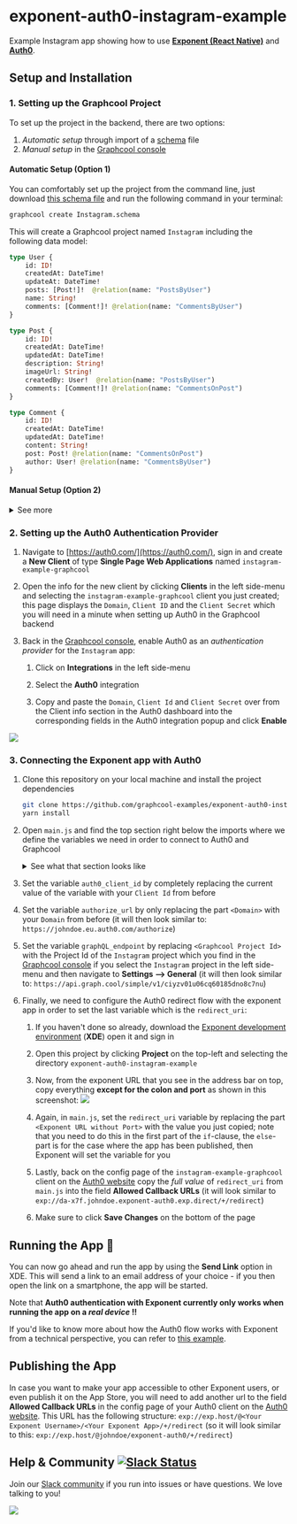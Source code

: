 # exponent-auth0-instagram-example

Example Instagram app showing how to use [**Exponent (React Native)**](https://docs.getexponent.com/versions/v14.0.0/index.html) and [**Auth0**](https://auth0.com/).


## Setup and Installation

### 1. Setting up the Graphcool Project

To set up the project in the backend, there are two options:

1. _Automatic setup_ through import of a [schema](https://www.graph.cool/docs/reference/platform/data-schema-ahwoh2fohj) file
2. _Manual setup_ in the [Graphcool console](https://console.graph.cool)

####  Automatic Setup (Option 1)

You can comfortably set up the project from the command line, just download [this schema file](https://raw.githubusercontent.com/graphcool-examples/exponent-auth0-instagram-example/master/Instagram.schema) and run the following command in your terminal:

```sh
graphcool create Instagram.schema
```

This will create a Graphcool project named `Instagram` including the following data model:

```graphql
type User {
	id: ID!
	createdAt: DateTime!
	updateAt: DateTime!
	posts: [Post!]!  @relation(name: "PostsByUser")
	name: String!
	comments: [Comment!]! @relation(name: "CommentsByUser")
}

type Post {
	id: ID!
	createdAt: DateTime!
	updatedAt: DateTime!
	description: String!
	imageUrl: String!
	createdBy: User!  @relation(name: "PostsByUser")
	comments: [Comment!]! @relation(name: "CommentsOnPost")
}

type Comment {
	id: ID!
	createdAt: DateTime!
	updatedAt: DateTime!
	content: String!
	post: Post! @relation(name: "CommentsOnPost")
	author: User! @relation(name: "CommentsByUser")
}
```


#### Manual Setup (Option 2)
		
<details>
 <summary>See more</summary>
 
Alternatively, you can create the project and the data model by hand. Follow these steps in order to do so:

#### Creating the Graphcool Project

In the [Graphcool console](https://console.graph.cool), create a new project and call it `Instagram`

#### Creating the Data Model

1. Create the following _models_ in the [Graphcool console](https://console.graph.cool):
	1. A _model_ called `Post` with _fields_ `description` and `imageUrl`, both of type `String`
	2. A _model_ called `Comment` with _field_ `content` of type `String`

2. Create the following _relations_:
	1. A _relation_ called `PostsByUser` that looks as follows:
		![](http://i.imgur.com/V0ssAAX.png)

	2. A _relation_ called `CommentsOnPost` that looks as follows:
	    ![](http://i.imgur.com/OTKM5u9.png)
	    
	3. A _relation_ called `CommentsByUser` that looks as follows:
	    ![](http://imgur.com/csixC3B.png)

</details>

	    
	    
### 2. Setting up the Auth0 Authentication Provider

1. Navigate to [https://auth0.com/](https://auth0.com/), sign in and create a **New Client** of type **Single Page Web Applications** named `instagram-example-graphcool`

2. Open the info for the new client by clicking **Clients** in the left side-menu and selecting the `instagram-example-graphcool` client you just created; this page displays the `Domain`, `Client ID` and the `Client Secret` which you will need in a minute when setting up Auth0 in the Graphcool backend

3. Back in the [Graphcool console](https://console.graph.cool), enable Auth0 as an _authentication provider_ for the `Instagram` app:
	1. Click on **Integrations** in the left side-menu

	2. Select the **Auth0** integration

	3. Copy and paste the `Domain`, `Client Id` and `Client Secret` over from the Client info section in the Auth0 dashboard into the corresponding fields in the Auth0 integration popup and click **Enable**

![](http://imgur.com/jUD7sHQ.png)


### 3. Connecting the Exponent app with Auth0

1. Clone this repository on your local machine and install the project dependencies 
 
	```sh
	git clone https://github.com/graphcool-examples/exponent-auth0-instagram-example.git
	yarn install
	```

2. Open `main.js` and find the top section right below the imports where we define the variables we need in order to connect to Auth0 and Graphcool
		
	<details>
	 <summary>See what that section looks like</summary>
			
		// replace `<Client Id>` with your personal Auth0 Client Id
		export const auth0_client_id = '<Client Id>'
		
		// replace `<Domain>` with your Auth0 Domain
		export const authorize_url = 'https://<Domain>/authorize'
		
		// replace `<Graphcool Project Id>` with the Project Id of the Instagram project that you find
		// in the Graphcool console in Settings --> General
		export const graphQL_endpoint = 'https://api.graph.cool/simple/v1/<Graphcool Project Id>'
		
		export let redirect_uri
		if (Exponent.Constants.manifest.xde) {
		  // replace `<Exponent URL without Port>` with the app's URL when you open it in exponent
		  // without the colon and the port
		  redirect_uri = '<Exponent URL without Port>/+/redirect'
		} else {
		  // this URL will be used when you publish your app
		  redirect_uri = `${Exponent.Constants.linkingUri}/redirect`
		}
	</details>

3. Set the variable `auth0_client_id` by completely replacing the current value of the variable with your `Client Id` from before 

4. Set the variable `authorize_url` by only replacing the part `<Domain>` with your `Domain` from before (it will then look similar to: `https://johndoe.eu.auth0.com/authorize`)

5. Set the variable `graphQL_endpoint` by replacing `<Graphcool Project Id>` with the Project Id of the `Instagram` project which you find in the [Graphcool console](https://console.graph.cool) if you select the `Instagram` project in the left side-menu and then navigate to **Settings --> General** (it will then look similar to: `https://api.graph.cool/simple/v1/ciyzv01u06cq60185dno8c7nu`)

6. Finally, we need to configure the Auth0 redirect flow with the exponent app in order to set the last variable which is the `redirect_uri`:

   1. If you haven't done so already, download the [Exponent development environment](https://docs.getexponent.com/versions/v14.0.0/introduction/installation.html) (**XDE**) open it and sign in
  
   2. Open this project by clicking **Project** on the top-left and selecting the directory `exponent-auth0-instagram-example`

   3. Now, from the exponent URL that you see in the address bar on top, copy everything **except for the colon and port** as shown in this screenshot:
  	 ![](http://i.imgur.com/8f0qPdg.png)
  	
  	4. Again, in `main.js`, set the `redirect_uri` variable by replacing the part `<Exponent URL without Port>` with the value you just copied; note that you need to do this in the first part of the `if`-clause, the `else`-part is for the case where the app has been published, then Exponent will set the variable for you 
  
  	5. Lastly, back on the config page of the `instagram-example-graphcool` client on the [Auth0 website](https://manage.auth0.com/#/clients) copy the _full value_ of `redirect_uri` from `main.js` into the field **Allowed Callback URLs** (it will look similar to `exp://da-x7f.johndoe.exponent-auth0.exp.direct/+/redirect`)
  
  	6. Make sure to click **Save Changes** on the bottom of the page


## Running the App 🚀

You can now go ahead and run the app by using the **Send Link** option in XDE. This will send a link to an email address of your choice - if you then open the link on a smartphone, the app will be started. 

Note that **Auth0 authentication with Exponent currently only works when running the app on a _real device_ !!** 

If you'd like to know more about how the Auth0 flow works with Exponent from a technical perspective, you can refer to [this example](https://github.com/AppAndFlow/exponent-auth0-example).


## Publishing the App

In case you want to make your app accessible to other Exponent users, or even publish it on the App Store, you will need to add another url to the field **Allowed Callback URLs** in the config page of your Auth0 client on the [Auth0 website](https://manage.auth0.com/#/clients). This URL has the following structure: `exp://exp.host/@<Your Exponent Username>/<Your Exponent App>/+/redirect` (so it will look similar to this: `exp://exp.host/@johndoe/exponent-auth0/+/redirect`)


## Help & Community [![Slack Status](https://slack.graph.cool/badge.svg)](https://slack.graph.cool)

Join our [Slack community](http://slack.graph.cool/) if you run into issues or have questions. We love talking to you!

![](http://i.imgur.com/5RHR6Ku.png)








